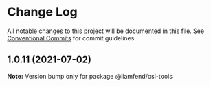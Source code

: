 # Change Log

All notable changes to this project will be documented in this file.
See [Conventional Commits](https://conventionalcommits.org) for commit guidelines.

## 1.0.11 (2021-07-02)

**Note:** Version bump only for package @liamfend/osl-tools
